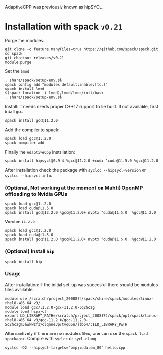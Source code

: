 AdaptiveCPP was previously known as hipSYCL.

# Installation with spack `v0.21`
Purge the modules. 
``` 
git clone -c feature.manyFiles=true https://github.com/spack/spack.git
cd spack
git checkout releases/v0.21
module purge
```
Set the `lmod`

```
. share/spack/setup-env.sh
spack config add "modules:default:enable:[tcl]"
spack install lmod
$(spack location -i lmod)/lmod/lmod/init/bash
. share/spack/setup-env.sh
``` 

Install:
It needs needs proper C++17 support to be built. If not available, first intall `gcc`:

 ```
spack install gcc@11.2.0
```
Add the compiler to spack:

```
spack load gcc@11.2.0
spack compiler add
```
Finally the `AdaptiveCpp` installation:
```
spack install hipsycl@0.9.4 %gcc@11.2.0 +cuda ^cuda@11.5.0 %gcc@11.2.0
```

After installation check the package with `syclcc --hipsycl-version` or `syclcc --hipsycl-info`.

### (Optional, Not working at the moment on Mahti) OpenMP offloading to Nvidia GPUs

```
spack load gcc@11.2.0
spack load cuda@11.5.0 
spack install gcc@12.2.0 %gcc@11.2.0+ nvptx ^cuda@11.5.0  %gcc@11.2.0
```

Version `11.2.0`
```
spack load gcc@11.2.0
spack load cuda@11.5.0 
spack install gcc@11.2.0 %gcc@11.2.0+ nvptx ^cuda@11.5.0  %gcc@11.2.0
```

### (Optional) Install `hip`

```
spack install hip
```


### Usage
After installation:
If the initial set-up was succesful there should be modules files available. 

```
module use /scratch/project_2008874/spack/share/spack/modules/linux-rhel8-x86_64_v3/
module load gcc/11.2.0-gcc-11.2.0-5q2hczg
module load hipsycl
export LD_LIBRARY_PATH=/scratch/project_2008874/spack/opt/spack/linux-rhel8-x86_64_v3/gcc-11.2.0/gcc-11.2.0-5q2hczgm5awkwzf3yclqnne3pstvq65n/lib64/:$LD_LIBRARY_PATH
```
Alternaetively if there are no modules files, one can use the `spack load <package>`. 
Compile with `syclcc` or `sycl-clang`. 
```
syclcc -O2 --hipsycl-targets="omp;cuda:sm_80" hello.cpp
```

